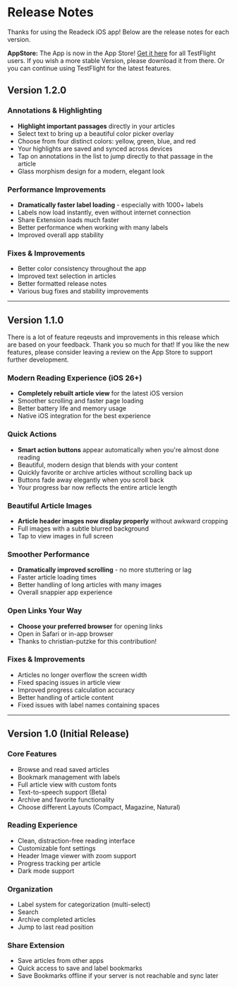 # Release Notes

Thanks for using the Readeck iOS app! Below are the release notes for each version.

**AppStore:** The App is now in the App Store! [Get it here](https://apps.apple.com/de/app/readeck/id6748764703) for all TestFlight users. If you wish a more stable Version, please download it from there. Or you can continue using TestFlight for the latest features.

## Version 1.2.0

### Annotations & Highlighting

- **Highlight important passages** directly in your articles
- Select text to bring up a beautiful color picker overlay
- Choose from four distinct colors: yellow, green, blue, and red
- Your highlights are saved and synced across devices
- Tap on annotations in the list to jump directly to that passage in the article
- Glass morphism design for a modern, elegant look

### Performance Improvements

- **Dramatically faster label loading** - especially with 1000+ labels
- Labels now load instantly, even without internet connection
- Share Extension loads much faster
- Better performance when working with many labels
- Improved overall app stability

### Fixes & Improvements

- Better color consistency throughout the app
- Improved text selection in articles
- Better formatted release notes
- Various bug fixes and stability improvements

---

## Version 1.1.0

There is a lot of feature reqeusts and improvements in this release which are based on your feedback. Thank you so much for that! If you like the new features, please consider leaving a review on the App Store to support further development.

### Modern Reading Experience (iOS 26+)

- **Completely rebuilt article view** for the latest iOS version
- Smoother scrolling and faster page loading
- Better battery life and memory usage
- Native iOS integration for the best experience

### Quick Actions

- **Smart action buttons** appear automatically when you're almost done reading
- Beautiful, modern design that blends with your content
- Quickly favorite or archive articles without scrolling back up
- Buttons fade away elegantly when you scroll back
- Your progress bar now reflects the entire article length

### Beautiful Article Images

- **Article header images now display properly** without awkward cropping
- Full images with a subtle blurred background
- Tap to view images in full screen

### Smoother Performance

- **Dramatically improved scrolling** - no more stuttering or lag
- Faster article loading times
- Better handling of long articles with many images
- Overall snappier app experience

### Open Links Your Way

- **Choose your preferred browser** for opening links
- Open in Safari or in-app browser
- Thanks to christian-putzke for this contribution!

### Fixes & Improvements

- Articles no longer overflow the screen width
- Fixed spacing issues in article view
- Improved progress calculation accuracy
- Better handling of article content
- Fixed issues with label names containing spaces

---

## Version 1.0 (Initial Release)

### Core Features

- Browse and read saved articles
- Bookmark management with labels
- Full article view with custom fonts
- Text-to-speech support (Beta)
- Archive and favorite functionality
- Choose different Layouts (Compact, Magazine, Natural)

### Reading Experience

- Clean, distraction-free reading interface
- Customizable font settings
- Header Image viewer with zoom support
- Progress tracking per article
- Dark mode support

### Organization

- Label system for categorization (multi-select)
- Search
- Archive completed articles
- Jump to last read position

### Share Extension

- Save articles from other apps
- Quick access to save and label bookmarks
- Save Bookmarks offline if your server is not reachable and sync later


